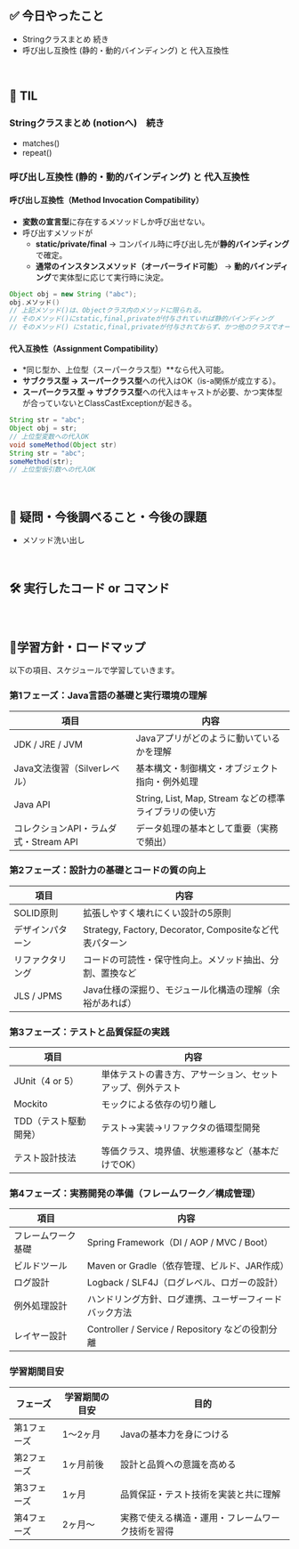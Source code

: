 ## ✅ 今日やったこと
- Stringクラスまとめ 続き
- 呼び出し互換性 (静的・動的バインディング) と 代入互換性

<br>

## 📌 TIL

### Stringクラスまとめ (notionへ)　続き
- matches()
- repeat()

### 呼び出し互換性 (静的・動的バインディング) と 代入互換性
#### 呼び出し互換性（Method Invocation Compatibility）

- **変数の宣言型**に存在するメソッドしか呼び出せない。
- 呼び出すメソッドが
    - **static/private/final** → コンパイル時に呼び出し先が**静的バインディング**で確定。
    - **通常のインスタンスメソッド（オーバーライド可能）** → **動的バインディング**で実体型に応じて実行時に決定。
```java
Object obj = new String ("abc");
obj.メソッド()
// 上記メソッド()は、Objectクラス内のメソッドに限られる。
// そのメソッド()にstatic,final,privateが付与されていれば静的バインディング
// そのメソッド() にstatic,final,privateが付与されておらず、かつ他のクラスでオーバーライドされたメソッドであれば動的バインディング
```

#### 代入互換性（Assignment Compatibility）

- *同じ型か、上位型（スーパークラス型）**なら代入可能。
- **サブクラス型 → スーパークラス型**への代入はOK（is-a関係が成立する）。
- **スーパークラス型 → サブクラス型**への代入はキャストが必要、かつ実体型が合っていないとClassCastExceptionが起きる。
```java
String str = "abc";
Object obj = str;
// 上位型変数への代入OK
void someMethod(Object str)
String str = "abc";
someMethod(str); 
// 上位型仮引数への代入OK
```

<br>

## 🤔 疑問・今後調べること・今後の課題
- メソッド洗い出し

<br>

## 🛠️ 実行したコード or コマンド
### 
<br>

##  🧩学習方針・ロードマップ
以下の項目、スケジュールで学習していきます。

### **第1フェーズ：Java言語の基礎と実行環境の理解**

| 項目 | 内容 |
| --- | --- |
| JDK / JRE / JVM | Javaアプリがどのように動いているかを理解 |
| Java文法復習（Silverレベル） | 基本構文・制御構文・オブジェクト指向・例外処理 |
| Java API | String, List, Map, Stream などの標準ライブラリの使い方 |
| コレクションAPI・ラムダ式・Stream API | データ処理の基本として重要（実務で頻出） |

### **第2フェーズ：設計力の基礎とコードの質の向上**

| 項目 | 内容 |
| --- | --- |
| SOLID原則 | 拡張しやすく壊れにくい設計の5原則 |
| デザインパターン | Strategy, Factory, Decorator, Compositeなど代表パターン |
| リファクタリング | コードの可読性・保守性向上。メソッド抽出、分割、置換など |
| JLS / JPMS | Java仕様の深掘り、モジュール化構造の理解（余裕があれば） |

### **第3フェーズ：テストと品質保証の実践**

| 項目 | 内容 |
| --- | --- |
| JUnit（4 or 5） | 単体テストの書き方、アサーション、セットアップ、例外テスト |
| Mockito | モックによる依存の切り離し |
| TDD（テスト駆動開発） | テスト→実装→リファクタの循環型開発 |
| テスト設計技法 | 等価クラス、境界値、状態遷移など（基本だけでOK） |

### **第4フェーズ：実務開発の準備（フレームワーク／構成管理）**

| 項目 | 内容 |
| --- | --- |
| フレームワーク基礎 | Spring Framework（DI / AOP / MVC / Boot） |
| ビルドツール | Maven or Gradle（依存管理、ビルド、JAR作成） |
| ログ設計 | Logback / SLF4J（ログレベル、ロガーの設計） |
| 例外処理設計 | ハンドリング方針、ログ連携、ユーザーフィードバック方法 |
| レイヤー設計 | Controller / Service / Repository などの役割分離 |

### 学習期間目安

| フェーズ | 学習期間の目安 | 目的 |
| --- | --- | --- |
| 第1フェーズ | 1～2ヶ月 | Javaの基本力を身につける |
| 第2フェーズ | 1ヶ月前後 | 設計と品質への意識を高める |
| 第3フェーズ | 1ヶ月 | 品質保証・テスト技術を実装と共に理解 |
| 第4フェーズ | 2ヶ月～ | 実務で使える構造・運用・フレームワーク技術を習得 |